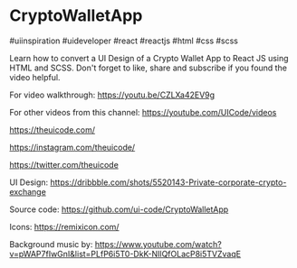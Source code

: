 # CryptoWalletApp

#uiinspiration #uideveloper #react #reactjs #html #css #scss 

Learn how to convert a UI Design of a Crypto Wallet App to React JS using HTML and SCSS. Don't forget to like, share and subscribe if you found the video helpful.

For video walkthrough:
https://youtu.be/CZLXa42EV9g

For other videos from this channel:
https://youtube.com/UICode/videos

https://theuicode.com/

https://instagram.com/theuicode/

https://twitter.com/theuicode

UI Design: https://dribbble.com/shots/5520143-Private-corporate-crypto-exchange

Source code: https://github.com/ui-code/CryptoWalletApp

Icons:
https://remixicon.com/

Background music by:
https://www.youtube.com/watch?v=pWAP7fIwGnI&list=PLfP6i5T0-DkK-NIlQfOLacP8i5TVZvaqE
